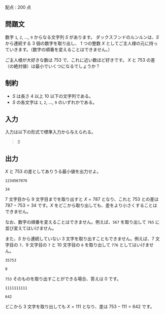 配点 : $200$ 点

## 問題文

数字 `1`, `2`, $...$, `9` からなる文字列 $S$ があります。
ダックスフンドのルンルンは、$S$ から連続する $3$ 個の数字を取り出し、
$1$ つの整数 $X$ としてご主人様の元に持っていきます。（数字の順番を変えることはできません。）

ご主人様が大好きな数は $753$ で、これに近い数ほど好きです。
$X$ と $753$ の差（の絶対値）は最小でいくつになるでしょうか？

## 制約

- $S$ は長さ $4$ 以上 $10$ 以下の文字列である。
- $S$ の各文字は `1`, `2`, $...$, `9` のいずれかである。

## 入力

入力は以下の形式で標準入力から与えられる。

> $S$

## 出力

$X$ と $753$ の差としてありうる最小値を出力せよ。

```input1
1234567876
```

```output1
34
```

$7$ 文字目から $9$ 文字目までを取り出すと $X = 787$ となり、これと $753$ との差は $787 - 753 = 34$ です。$X$ をどこから取り出しても、差をより小さくすることはできません。

なお、数字の順番を変えることはできません。例えば、`567` を取り出して `765` に並び変えてはいけません。

また、$S$ から連続していない $3$ 文字を取り出すこともできません。例えば、$7$ 文字目の `7`、$9$ 文字目の `7` と $10$ 文字目の `6` を取り出して `776` としてはいけません。

```input2
35753
```

```output2
0
```

`753` そのものを取り出すことができる場合、答えは $0$ です。

```input3
1111111111
```

```output3
642
```

どこから $3$ 文字を取り出しても $X = 111$ となり、差は $753 - 111 = 642$ です。